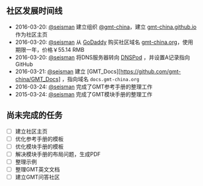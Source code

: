 ## 社区发展时间线

- 2016-03-20: [@seisman][seisman] 建立组织 [@gmt-china](https://github.com/gmt-china)，建立 [gmt-china.github.io](http://gmt-china.github.io) 作为社区主页
- 2016-03-20: [@seisman][seisman] 从 [GoDaddy][GoDaddy] 购买社区域名 [gmt-china.org](http://gmt-china.org)，使用期限一年，价格￥55.14 RMB
- 2016-03-20: [@seisman][seisman] 将DNS服务器转向 [DNSPod][DNSPod] ，并设置A记录指向GitHub
- 2016-03-21: [@seisman][seisman] 建立 [GMT_Docs][https://github.com/gmt-china/GMT_Docs] ，指向域名 `docs.gmt-china.org`
- 2016-03-24: [@seisman][seisman] 完成了GMT参考手册的整理工作
- 2015-03-24: [@seisman][seisman] 完成了GMT模块手册的整理工作

## 尚未完成的任务

- [ ] 建立社区主页
- [ ] 优化参考手册的模板
- [ ] 优化模块手册的模板
- [ ] 解决模块手册的布局问题，生成PDF
- [ ] 整理示例
- [ ] 整理GMT英文文档
- [ ] 建立GMT问答社区

[seisman]: http://github.com/seisman
[GoDaddy]: https://www.godaddy.com
[DNSPod]: https://www.dnspod.cn
